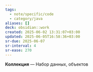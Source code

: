 ```yaml
---
tags:
  - note/specific/code
  - category/java
aliases: []
deck: obsidian::work
created: 2025-06-02 13:31:07+03:00
updated: 2025-06-05T16:58:36+03:00
sr-due: 2025-06-07
sr-interval: 4
sr-ease: 270
---
```


**Коллекция**
—
Набор данных, объектов
